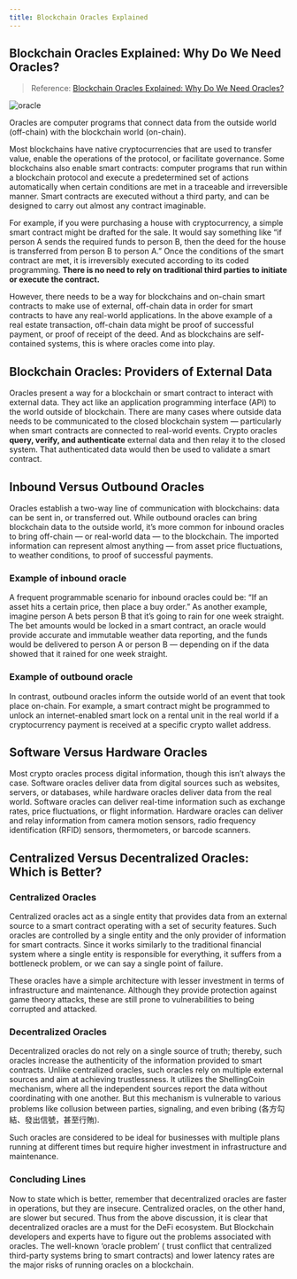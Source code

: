 ```yaml
---
title: Blockchain Oracles Explained
---
```


## Blockchain Oracles Explained: Why Do We Need Oracles?

> Reference: [Blockchain Oracles Explained: Why Do We Need Oracles?](https://www.gemini.com/cryptopedia/crypto-oracle-blockchain-overview#section-blockchain-oracles-providers-of-external-data)


![oracle](/img/crypto/oracle.png)

Oracles are computer programs that connect data from the outside world (off-chain) with the blockchain world (on-chain).

Most blockchains have native cryptocurrencies that are used to transfer value, enable the operations of the protocol, or facilitate governance. Some blockchains also enable smart contracts: computer programs that run within a blockchain protocol and execute a predetermined set of actions automatically when certain conditions are met in a traceable and irreversible manner. Smart contracts are executed without a third party, and can be designed to carry out almost any contract imaginable.

For example, if you were purchasing a house with cryptocurrency, a simple smart contract might be drafted for the sale. It would say something like “if person A sends the required funds to person B, then the deed for the house is transferred from person B to person A.” Once the conditions of the smart contract are met, it is irreversibly executed according to its coded programming. **There is no need to rely on traditional third parties to initiate or execute the contract.**

However, there needs to be a way for blockchains and on-chain smart contracts to make use of external, off-chain data in order for smart contracts to have any real-world applications. In the above example of a real estate transaction, off-chain data might be proof of successful payment, or proof of receipt of the deed. And as blockchains are self-contained systems, this is where oracles come into play.

## Blockchain Oracles: Providers of External Data
Oracles present a way for a blockchain or smart contract to interact with external data. They act like an application programming interface (API) to the world outside of blockchain. There are many cases where outside data needs to be communicated to the closed blockchain system — particularly when smart contracts are connected to real-world events. Crypto oracles **query, verify, and authenticate** external data and then relay it to the closed system. That authenticated data would then be used to validate a smart contract.


## Inbound Versus Outbound Oracles
Oracles establish a two-way line of communication with blockchains: data can be sent in, or transferred out. While outbound oracles can bring blockchain data to the outside world, it’s more common for inbound oracles to bring off-chain — or real-world data —  to the blockchain. The imported information can represent almost anything — from asset price fluctuations, to weather conditions, to proof of successful payments.

### Example of inbound oracle
A frequent programmable scenario for inbound oracles could be: “If an asset hits a certain price, then place a buy order.” As another example, imagine person A bets person B that it’s going to rain for one week straight. The bet amounts would be locked in a smart contract, an oracle would provide accurate and immutable weather data reporting, and the funds would be delivered to person A or person B — depending on if the data showed that it rained for one week straight.

### Example of outbound oracle
In contrast, outbound oracles inform the outside world of an event that took place on-chain. For example, a smart contract might be programmed to unlock an internet-enabled smart lock on a rental unit in the real world if a cryptocurrency payment is received at a specific crypto wallet address.

## Software Versus Hardware Oracles
Most crypto oracles process digital information, though this isn’t always the case. Software oracles deliver data from digital sources such as websites, servers, or databases, while hardware oracles deliver data from the real world. Software oracles can deliver real-time information such as exchange rates, price fluctuations, or flight information. Hardware oracles can deliver and relay information from camera motion sensors, radio frequency identification (RFID) sensors, thermometers, or barcode scanners.


## Centralized Versus Decentralized Oracles: Which is Better?

### Centralized Oracles
Centralized oracles act as a single entity that provides data from an external source to a smart contract operating with a set of security features. Such oracles are controlled by a single entity and the only provider of information for smart contracts. Since it works similarly to the traditional financial system where a single entity is responsible for everything, it suffers from a bottleneck problem, or we can say a single point of failure. 

These oracles have a simple architecture with lesser investment in terms of infrastructure and maintenance. Although they provide protection against game theory attacks, these are still prone to vulnerabilities to being corrupted and attacked.

### Decentralized Oracles
Decentralized oracles do not rely on a single source of truth; thereby, such oracles increase the authenticity of the information provided to smart contracts. Unlike centralized oracles, such oracles rely on multiple external sources and aim at achieving trustlessness. It utilizes the ShellingCoin mechanism, where all the independent sources report the data without coordinating with one another. But this mechanism is vulnerable to various problems like collusion between parties, signaling, and even bribing (各方勾結、發出信號，甚至行賄). 

Such oracles are considered to be ideal for businesses with multiple plans running at different times but require higher investment in infrastructure and maintenance.

### Concluding Lines 
Now to state which is better, remember that decentralized oracles are faster in operations, but they are insecure. Centralized oracles, on the other hand, are slower but secured. Thus from the above discussion, it is clear that decentralized oracles are a must for the DeFi ecosystem. But Blockchain developers and experts have to figure out the problems associated with oracles. The well-known ‘oracle problem’ ( trust conflict that centralized third-party systems bring to smart contracts) and lower latency rates are the major risks of running oracles on a blockchain.
